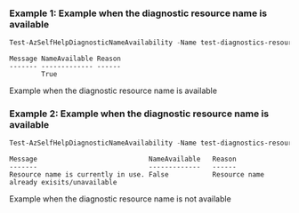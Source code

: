 ### Example 1: Example when the diagnostic resource name is available

```powershell
Test-AzSelfHelpDiagnosticNameAvailability -Name test-diagnostics-resource -Type microsoft.help/diagnostics -Scope "subscriptions/6bded6d5-a6af-43e1-96d3-bf71f6f5f8ba"
```

```output
Message NameAvailable Reason
------- ------------- ------
        True

```

Example when the diagnostic resource name is available

### Example 2: Example when the diagnostic resource name is available

```powershell
Test-AzSelfHelpDiagnosticNameAvailability -Name test-diagnostics-resource -Type microsoft.help/diagnostics -Scope "subscriptions/6bded6d5-a6af-43e1-96d3-bf71f6f5f8ba"
```

```output
Message                            NameAvailable   Reason
-------                            -------------   ------
Resource name is currently in use. False           Resource name already exisits/unavailable
```

Example when the diagnostic resource name is not available
